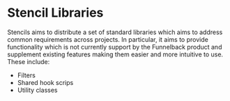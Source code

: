 Stencil Libraries
=================

Stencils aims to distribute a set of standard libraries which aims to address common requirements across projects. In particular, it aims to provide functionality which is not currently support by the Funnelback product and supplement existing features making them easier and more intuitive to use. These include:

* Filters
* Shared hook scrips
* Utility classes